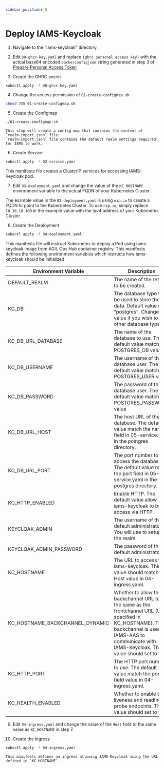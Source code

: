 ```yaml
---
sidebar_position: 8
---
```


# Deploy IAMS-Keycloak

1.	Navigate to the “iams-keycloak” directory.

2.	 Edit `00-ghcr-key.yaml` and replace `{ghrc personal access key}` with the actual base64 encoded `dockerconfigjson` string generated in step 3 of [Prepare Personal Access Token](./6_prepare_personal_access_token.md)

3.	Create the GHRC secret
```bash
kubectl apply -f 00-ghcr-key.yaml
```

4.	Change the access permission of `01-create-configmap.sh`
```bash
chmod 755 01-create-configmap.sh
```

5.	Create the Configmap
```bash
./01-create-configmap.sh
```

    This step will create a config map that contains the content of `realm-import.json` file.
    `realm-import.json` file contains the default realm settings required for IAMS to work.
    
6.	Create Service
```bash
kubectl apply -f 02-service.yaml
```
This manifests file creates a ClusterIP services for accessing IAMS-Keycloak pod.

7.	Edit `03-deployment.yaml` and change the value of the `KC_HOSTNAME` environment variable to the actual FQDN of your Kubernetes Cluster.

The example value in the `03-deployment.yaml` is using `nip.io` to create a FQDN to point to the Kubernetes Cluster.
To use `nip.io`, simply replace `10.10.10.100` in the example value with the Ipv4 address of your Kubernetes Cluster.

8.	Create the Deployment
```bash
kubectl apply -f 04-deployment.yaml
```
This manifests file will instruct Kubernetes to deploy a Pod using iams-keycloak image from AGIL Ops Hub container registry.
This manifests defines the following environment variables which instructs how iams-keycloak should be initialized:

| Environment Variable | Description |
| --- | --- |
|DEFAULT_REALM |	The name of the realm to be created.|
|KC_DB |	The database type to be used to store the data. Default value is “postgres”. Change this value if you wish to use other database type.|
|KC_DB_URL_DATABASE	|The name of the database to use. The default value match the POSTGRES_DB value.|
|KC_DB_USERNAME	|The username of the database user. The default value match the POSTGRES_USER value.|
|KC_DB_PASSWORD	|The password of the database user. The default value match the POSTGRES_PASSWORD value |
|KC_DB_URL_HOST	| The host URL of the database. The default value match the name field in 05-service.yaml in the postgres directory. |
|KC_DB_URL_PORT	| The port number to access the database. The default value match the port field in  05-service.yaml in the postgres directory. |
| KC_HTTP_ENABLED |	Enable HTTP. The default value allow iams-keycloak to be access via HTTP. |
| KEYCLOAK_ADMIN | The username of the default administrator. You will use to setup the realm. |
| KEYCLOAK_ADMIN_PASSWORD |	The password of the default administrator. |
|KC_HOSTNAME	| The URL to access the iams-keycloak. This value should match the Host value in 04-ingress.yaml. |
|KC_HOSTNAME_BACKCHANNEL_DYNAMIC |	Whether to allow the backchannel URL to be the same as the frontchannel URL (URL specified in KC_HOSTNAME).  The backchannel is used by IAMS-AAS to communicate with IAMS-Keycloak. This value should set to true. |
|KC_HTTP_PORT	| The HTTP port number to use. The default value match the port field value in 04-ingress.yaml. |
| KC_HEALTH_ENABLED	| Whether to enable the liveness and readiness probe endpoints. This value should set to true. |


9.	Edit `04-ingress.yaml` and change the value of the `Host` field to the same value as `KC_HOSTNAME` in step 7.

10.	Create the ingress
```bash
kubectl apply -f 04-ingress.yaml
```
    This manifests defines an ingress allowing IAMS-Keycloak using the URL defined in `KC_HOSTNAME`.
